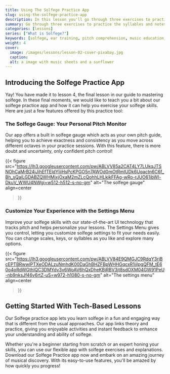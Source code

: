 ```yaml
---
title: Using The Solfege Practice App
slug: using-the-solfege-practice-app
description: In this lesson you'll go through three exercises to practice the syllables and notes, and learn the relation between them.
summary: Go through three exercises to practice the syllables and notes, and learn the relation between them.
categories: [lessons]
series: ["What is Solfege?"]
keywords: [solfege, ear training, pitch comprehension, music education, do re mi, solfeggio, solfa, melody, musician, music theory, solfege syllables, major scale]
weight: 4
cover:
  image: /images/lessons/lesson-02-cover-pixabay.jpg
  caption:
  alt: a image with music sheets and a sunflower
---
```



## Introducing the Solfege Practice App

Yay! You have made it to lesson 4, the final lesson in our guide to mastering solfege. In these final moments, we would like to teach you a bit about our solfege practice app and how it can help you exercise your solfege skills. Here are just a few features offered by this practice tool: 

### The Solfege Gauge: Your Personal Pitch Monitor

Our app offers a built in solfege gauge which acts as your own pitch guide, helping you to achieve exactness and consistency as you move across different octaves in your practice sessions. With this feature, there is more doubt and uncertainty, only confident pitch control!

{{<
    figure
    src="https://lh3.googleusercontent.com/pw/ABLVV85a2CAT4LY7LUkqJTSNOhCaMrB24jJihEfTEldYliiHsPcKPGO5n7AWOd0mOtRmIUDk6Uqactn6C6f_Bh_sQaiLGDABZQWHMixjOxaM2mZLcQohhLHLkikFFAg-wRo-rJUO61ibWl-DkuV_WWU4NWgi=w512-h512-s-no-gm"
    alt="The solfege gauge"
    align=center
>}}

### Customize Your Experience with the Settings Menu
Improve your solfege skills with our state-of-the-art UI technology that tracks pitch and helps personalize your lessons. The Settings Menu gives you control, letting you customize solfege settings to fit your needs easily. You can change scales, keys, or syllables as you like and explore many options. 

{{<
    figure
    src="https://lh3.googleusercontent.com/pw/ABLVV84E9QMGJC9RdqY3rjBcEPTBRwwlPTXeODALzuNmhdK00DaGhBHZFBpWHHGqcxR1jjlpgQFM_tE60o4oRdWGthlQC3DMYdv3v6WoAV6hQxDheKBjRBV3jt8sdOXM04GW91PeU-nb9nksJf46v6rtZ-uS=w972-h1080-s-no-gm"
    alt="The settings menu"
    align=center
>}}


## Getting Started With Tech-Based Lessons
Our Solfege practice app lets you learn solfege in a fun and engaging way that is different from the usual approaches. Our app links theory and practice, giving you enjoyable activities and instant feedback to enhance your understanding and ability of solfege.

Whether you're a beginner starting from scratch or an expert honing your skills, you can use our flexible app with solfege exercises and explanations. Download our Solfege Practice app now and embark on an amazing journey of musical discovery. With its easy-to-use features, you'll be amazed by how quickly you progress!

